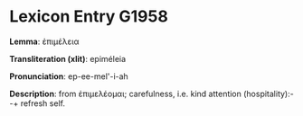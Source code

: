 # Lexicon Entry G1958

**Lemma**: ἐπιμέλεια

**Transliteration (xlit)**: epiméleia

**Pronunciation**: ep-ee-mel'-i-ah

**Description**:
from ἐπιμελέομαι; carefulness, i.e. kind attention (hospitality):--+ refresh self.
